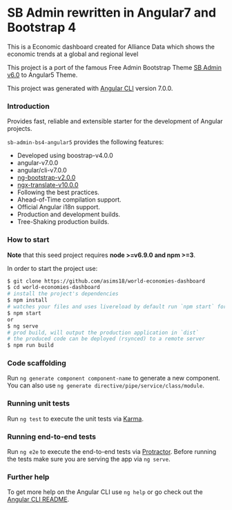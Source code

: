 # SB Admin rewritten in Angular7 and Bootstrap 4

This is a Economic dashboard created for Alliance Data which shows the economic trends at a global and regional level

This project is a port of the famous Free Admin Bootstrap Theme [SB Admin v6.0](http://startbootstrap.com/template-overviews/sb-admin-2/) to Angular5 Theme.

This project was generated with [Angular CLI](https://github.com/angular/angular-cli) version 7.0.0.

### Introduction

Provides fast, reliable and extensible starter for the development of Angular projects.

`sb-admin-bs4-angular5` provides the following features:

*   Developed using boostrap-v4.0.0
*   angular-v7.0.0
*   angular/cli-v7.0.0
*   [ng-bootstrap-v2.0.0](https://github.com/ng-bootstrap/)
*   [ngx-translate-v10.0.0](https://github.com/ngx-translate)
*   Following the best practices.
*   Ahead-of-Time compilation support.
*   Official Angular i18n support.
*   Production and development builds.
*   Tree-Shaking production builds.

### How to start

**Note** that this seed project requires **node >=v6.9.0 and npm >=3**.

In order to start the project use:

```bash
$ git clone https://github.com/asims18/world-economies-dashboard
$ cd world-economies-dashboard
# install the project's dependencies
$ npm install
# watches your files and uses livereload by default run `npm start` for a dev server. Navigate to `http://localhost:4200/`. The app will automatically reload if you change any of the source files.
$ npm start
or 
$ ng serve
# prod build, will output the production application in `dist`
# the produced code can be deployed (rsynced) to a remote server
$ npm run build
```

### Code scaffolding

Run `ng generate component component-name` to generate a new component. You can also use `ng generate directive/pipe/service/class/module`.

### Running unit tests

Run `ng test` to execute the unit tests via [Karma](https://karma-runner.github.io).

### Running end-to-end tests

Run `ng e2e` to execute the end-to-end tests via [Protractor](http://www.protractortest.org/).
Before running the tests make sure you are serving the app via `ng serve`.

### Further help

To get more help on the Angular CLI use `ng help` or go check out the [Angular CLI README](https://github.com/angular/angular-cli/blob/master/README.md).
